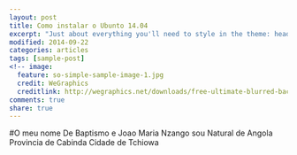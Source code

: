 ```yaml
---
layout: post
title: Como instalar o Ubunto 14.04
excerpt: "Just about everything you'll need to style in the theme: headings, paragraphs, blockquotes, tables, code blocks, and more."
modified: 2014-09-22
categories: articles
tags: [sample-post]
<!-- image:
  feature: so-simple-sample-image-1.jpg
  credit: WeGraphics
  creditlink: http://wegraphics.net/downloads/free-ultimate-blurred-background-pack/ -->
comments: true
share: true
---
```


#O meu nome De Baptismo e Joao Maria Nzango sou Natural de Angola Provincia de Cabinda Cidade de Tchiowa